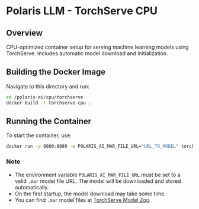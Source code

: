 # Polaris LLM - TorchServe CPU

## Overview
CPU-optimized container setup for serving machine learning models using TorchServe. Includes automatic model download and initialization.

## Building the Docker Image
Navigate to this directory and run:
```bash
cd /polaris-ai/cpu/torchserve
docker build -t torchserve-cpu .
```

## Running the Container
To start the container, use:
```bash
docker run -p 8080:8080 -e POLARIS_AI_MAR_FILE_URL="URL_TO_MODEL" torchserve-cpu
```

### Note
- The environment variable `POLARIS_AI_MAR_FILE_URL` must be set to a valid `.mar` model file URL. The model will be downloaded and stored automatically.
- On the first startup, the model download may take some time.
- You can find `.mar` model files at [TorchServe Model Zoo](https://pytorch.org/serve/model_zoo.html).

